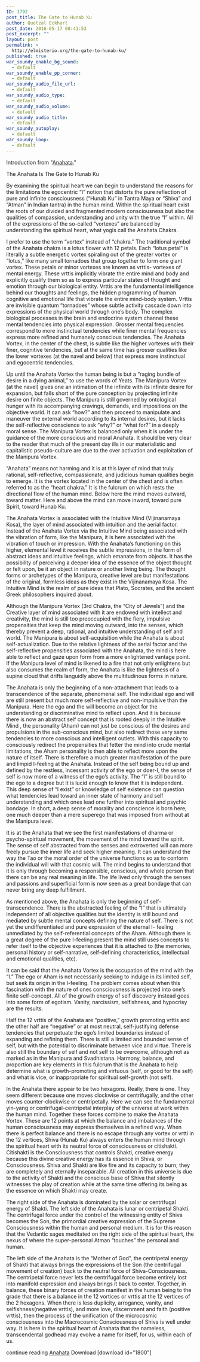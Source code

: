 ```yaml
---
ID: 1792
post_title: The Gate to Hunab Ku
author: Quetzal Eckhart
post_date: 2016-05-17 08:41:53
post_excerpt: ""
layout: post
permalink: >
  http://elmisterio.org/the-gate-to-hunab-ku/
published: true
war_soundy_enable_bg_sound:
  - default
war_soundy_enable_pp_corner:
  - default
war_soundy_audio_file_url:
  - default
war_soundy_audio_type:
  - default
war_soundy_audio_volume:
  - default
war_soundy_audio_title:
  - default
war_soundy_autoplay:
  - default
war_soundy_loop:
  - default
---
```

Introduction from "<a href="http://elmisterio.org/anahata-english-audio/">Anahata</a>."

The Anahata Is The Gate to Hunab Ku

By examining the spiritual heart we can begin to understand the reasons for the limitations the egocentric “I” notion that distorts the pure reflection of pure and infinite consciousness (“Hunab Ku” in Tantra Maya or “Shiva” and “Atman” in Indian tantra) in the human mind. Within the spiritual heart exist the roots of our divided and fragmented modern consciousness but also the qualities of compassion, understanding and unity with the true “I” within. All of the expressions of the so-called “vortexes” are balanced by understanding the spiritual heart, what yogis call the Anahata Chakra.

I prefer to use the term “vortex” instead of “chakra.” The traditional symbol of the Anahata chakra is a lotus flower with 12 petals. Each “lotus petal” is literally a subtle energetic vortex spiraling out of the greater vortex or “lotus,” like many small tornadoes that group together to form one giant vortex. These petals or minor vortexes are known as vrttis- vortexes of mental energy. These vrttis implicitly vibrate the entire mind and body and explicitly qualify them so as to express particular states of thought and emotion through our biological entity. Vrttis are the fundamental intelligence behind our thoughts and feelings, the hidden programming of human cognitive and emotional life that vibrate the entire mind-body system. Vrttis are invisible quantum “tornadoes” whose subtle activity cascade down into expressions of the physical world through one’s body. The complex biological processes in the brain and endocrine system channel these mental tendencies into physical expression. Grosser mental frequencies correspond to more instinctual tendencies while finer mental frequencies express more refined and humanely conscious tendencies. The Anahata Vortex, in the center of the chest, is subtle like the higher vortexes with their finer, cognitive tendencies, but at the same time has grosser qualities like the lower vortexes (at the navel and below) that express more instinctual and egocentric tendencies.

Up until the Anahata Vortex the human being is but a “raging bundle of desire in a dying animal,” to use the words of Yeats. The Manipura Vortex (at the navel) gives one an intimation of the infinite with its infinite desire for expansion, but falls short of the pure conception by projecting infinite desire on finite objects. The Manipura is still governed by ontological hunger with its accompanying cravings, demands, and impositions on the objective world. It can ask “how?” and then proceed to manipulate and maneuver the external world according to its internal desires, but it lacks the self-reflective conscience to ask “why?” or “what for?” in a deeply moral sense. The Manipura Vortex is balanced only when it is under the guidance of the more conscious and moral Anahata. It should be very clear to the reader that much of the present day ills in our materialistic and capitalistic pseudo-culture are due to the over activation and exploitation of the Manipura Vortex.

“Anahata” means not harming and it is at this layer of mind that truly rational, self-reflective, compassionate, and judicious human qualities begin to emerge. It is the vortex located in the center of the chest and is often referred to as the “heart chakra.” It is the fulcrum on which rests the directional flow of the human mind. Below here the mind moves outward, toward matter. Here and above the mind can move inward, toward pure Spirit, toward Hunab Ku.

The Anahata Vortex is associated with the Intuitive Mind (Vijinanamaya Kosa), the layer of mind associated with intuition and the aerial factor. Instead of the Anahata Vortex via the Intuitive Mind being associated with the vibration of form, like the Manipura, it is here associated with the vibration of touch or impression. With the Anahata’s functioning on this higher, elemental level it receives the subtle impressions, in the form of abstract ideas and intuitive feelings, which emanate from objects. It has the possibility of perceiving a deeper idea of the essence of the object thought or felt upon, be it an object in nature or another living being. The thought forms or archetypes of the Manipura, creative level are but manifestations of the original, formless ideas as they exist in the Vijinanamaya Kosa. The Intuitive Mind is the realm of pure ideas that Plato, Socrates, and the ancient Greek philosophers inquired about.

Although the Manipura Vortex (3rd Chakra, the “City of Jewels”) and the Creative layer of mind associated with it are endowed with intellect and creativity, the mind is still too preoccupied with the fiery, impulsive propensities that keep the mind moving outward, into the senses, which thereby prevent a deep, rational, and intuitive understanding of self and world. The Manipura is about self-acquisition while the Anahata is about self-actualization. Due to the relative lightness of the aerial factor and the self-reflective propensities associated with the Anahata, the mind is here able to reflect and gaze upon form from a more enlightened vantage point. If the Manipura level of mind is likened to a fire that not only enlightens but also consumes the realm of form, the Anahata is like the lightness of a supine cloud that drifts languidly above the multitudinous forms in nature.

The Anahata is only the beginning of a non-attachment that leads to a transcendence of the separate, phenomenal self. The individual ego and will are still present but much more self-reflective and non-impulsive than the Manipura. Here the ego and the will become an object for the understanding or discriminative mind to reflect upon. And it is because there is now an abstract self concept that is rooted deeply in the Intuitive Mind , the personality (Aham) can not just be conscious of the desires and propulsions in the sub-conscious mind, but also redirect those very same tendencies to more conscious and intelligent outlets. With this capacity to consciously redirect the propensities that fetter the mind into crude mental limitations, the Aham personality is then able to reflect more upon the nature of itself. There is therefore a much greater manifestation of the pure and limpid I-feeling at the Anahata. Instead of the self being bound up and defined by the restless, incessant activity of the ego or doer-I, the sense of self is now more of a witness of the ego’s activity. The “I” is still bound to the ego to a degree but it is lucid enough to know that it is independent. This deep sense of “I exist” or knowledge of self existence can question what tendencies lead toward an inner state of harmony and self understanding and which ones lead one further into spiritual and psychic bondage. In short, a deep sense of morality and conscience is born here; one much deeper than a mere superego that was imposed from without at the Manipura level.

It is at the Anahata that we see the first manifestations of dharma or psycho-spiritual movement, the movement of the mind toward the spirit. The sense of self abstracted from the senses and extroverted will can more freely pursue the inner life and seek higher meaning. It can understand the way the Tao or the moral order of the universe functions so as to conform the individual will with that cosmic will. The mind begins to understand that it is only through becoming a responsible, conscious, and whole person that there can be any real meaning in life. The life lived only through the senses and passions and superficial form is now seen as a great bondage that can never bring any deep fulfillment.

As mentioned above, the Anahata is only the beginning of self-transcendence. There is the abstracted feeling of the “I” that is ultimately independent of all objective qualities but the identity is still bound and mediated by subtle mental concepts defining the nature of self. There is not yet the undifferentiated and pure expression of the eternal I- feeling unmediated by the self-referential concepts of the Aham. Although there is a great degree of the pure I-feeling present the mind still uses concepts to refer itself to the objective experiences that it is attached to (the memories, personal history or self-narrative, self-defining characteristics, intellectual and emotional qualities, etc).

It can be said that the Anahata Vortex is the occupation of the mind with the “I.” The ego or Aham is not necessarily seeking to indulge in its limited self, but seek its origin in the I-feeling. The problem comes about when this fascination with the nature of ones consciousness is projected into one’s finite self-concept. All of the growth energy of self discovery instead goes into some form of egotism. Vanity, narcissism, selfishness, and hypocrisy are the results.

Half the 12 vrttis of the Anahata are “positive,” growth promoting vrttis and the other half are “negative” or at most neutral, self-justifying defense tendencies that perpetuate the ego’s limited boundaries instead of expanding and refining them. There is still a limited and bounded sense of self, but with the potential to discriminate between vice and virtue. There is also still the boundary of self and not self to be overcome, although not as marked as in the Manipura and Svadhistana. Harmony, balance, and proportion are key elements in this fulcrum that is the Anahata to help determine what is growth-promoting and virtuous (self, or good for the self) and what is vice, or inappropriate for spiritual self-growth (not self).

In the Anahata there appear to be two hexagons. Really, there is one. They seem different because one moves clockwise or centrifugally, and the other moves counter-clockwise or centripetally. Here we can see the fundamental yin-yang or centrifugal-centripetal interplay of the universe at work within the human mind. Together these forces combine to make the Anahata Vortex. These are 12 points at which the balance and imbalances of the human consciousness may express themselves in a refined way. When there is perfect balance and there is no escape through any vortex or vrtti in the 12 vertices, Shiva (Hunab Ku) always enters the human mind through the spiritual heart with its neutral force of consciousness or citishakti. Citishakti is the Consciousness that controls Shakti, creative energy because this divine creative energy has its essence in Shiva, or Consciousness. Shiva and Shakti are like fire and its capacity to burn; they are completely and eternally inseparable. All creation in this universe is due to the activity of Shakti and the conscious base of Shiva that silently witnesses the play of creation while at the same time offering its being as the essence on which Shakti may create.

The right side of the Anahata is dominated by the solar or centrifugal energy of Shakti. The left side of the Anahata is lunar or centripetal Shakti. The centrifugal force under the control of the witnessing entity of Shiva becomes the Son, the primordial creative expression of the Supreme Consciousness within the human and personal medium. It is for this reason that the Vedantic sages meditated on the right side of the spiritual heart, the nexus of where the super-personal Atman “touches” the personal and human.

The left side of the Anahata is the “Mother of God”, the centripetal energy of Shakti that always brings the expressions of the Son (the centrifugal movement of creation) back to the neutral force of Shiva-Consciousness. The centripetal force never lets the centrifugal force become entirely lost into manifold expression and always brings it back to center. Together, in balance, these binary forces of creation manifest in the human being to the grade that there is a balance in the 12 vortices or vrttis at the 12 vertices of the 2 hexagons. When there is less duplicity, arrogance, vanity, and selfishness(negative vrttis), and more love, discernment and faith (positive vrttis), then the process of the unification of the microcosmic consciousness into the Macrocosmic Consciousness of Shiva is well under way. It is here in the spiritual heart of Anahata that the nameless, transcendental godhead may evolve a name for itself, for us, within each of us.

continue reading <a href="http://elmisterio.org/anahata-english-audio/">Anahata</a>
Download [download id="1800"]
